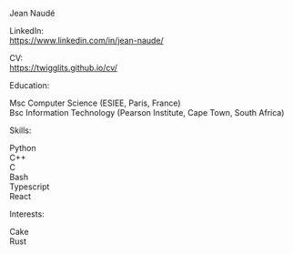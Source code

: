 Jean Naudé

LinkedIn: <br>
https://www.linkedin.com/in/jean-naude/

CV: <br>
https://twigglits.github.io/cv/

Education:

Msc Computer Science (ESIEE, Paris, France) <br>
Bsc Information Technology (Pearson Institute, Cape Town, South Africa) <br>

Skills:

Python <br>
C++ <br>
C <br>
Bash <br>
Typescript <br>
React <br>

Interests:

Cake <br>
Rust <br>
